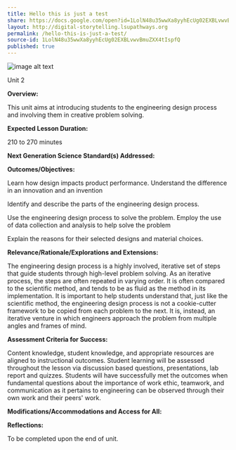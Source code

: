 ```yaml
---
title: Hello this is just a test
share: https://docs.google.com/open?id=1LolN48u35wwXa8yyhEcUg02EXBLvwvBmuZXX4tIspfQ
layout: http://digital-storytelling.lsupathways.org
permalink: /hello-this-is-just-a-test/
source-id: 1LolN48u35wwXa8yyhEcUg02EXBLvwvBmuZXX4tIspfQ
published: true
---
```

![image alt text](https://intro-to-engineering-design.lsupathways.org/images/xEO98HQn5y0xczXg64UTw_img_0.jpg)

Unit 2

**Overview:**

This unit aims at introducing students to the engineering design process and involving them in creative problem solving.

**Expected Lesson Duration:**

210 to 270 minutes

**Next Generation Science Standard(s) Addressed:**

**Outcomes/Objectives:**

Learn how design impacts product performance.Understand the difference in an innovation and an invention

Identify and describe the parts of the engineering design process.

Use the engineering design process to solve the problem.Employ the use of data collection and analysis to help solve the problem

Explain the reasons for their selected designs and material choices.

**Relevance/Rationale/Explorations and Extensions:**

The engineering design process is a highly involved, iterative set of steps that guide students through high-level problem solving. As an iterative process, the steps are often repeated in varying order. It is often compared to the scientific method, and tends to be as fluid as the method in its implementation. It is important to help students understand that, just like the scientific method, the engineering design process is not a cookie-cutter framework to be copied from each problem to the next. It is, instead, an iterative venture in which engineers approach the problem from multiple angles and frames of mind. 

**Assessment Criteria for Success:**

Content knowledge, student knowledge, and appropriate resources are aligned to instructional outcomes. Student learning will be assessed throughout the lesson via discussion based questions, presentations, lab report and quizzes. Students will have successfully met the outcomes when fundamental questions about the importance of work ethic, teamwork, and communication as it pertains to engineering can be observed through their own work and their peers' work.

**Modifications/Accommodations and Access for All:**

**Reflections:**

To be completed upon the end of unit.

